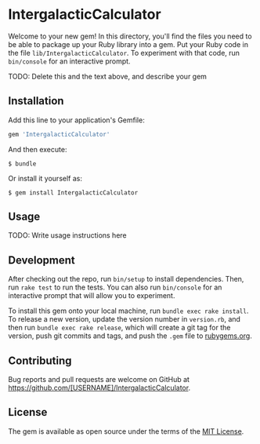 # IntergalacticCalculator

Welcome to your new gem! In this directory, you'll find the files you need to be able to package up your Ruby library into a gem. Put your Ruby code in the file `lib/IntergalacticCalculator`. To experiment with that code, run `bin/console` for an interactive prompt.

TODO: Delete this and the text above, and describe your gem

## Installation

Add this line to your application's Gemfile:

```ruby
gem 'IntergalacticCalculator'
```

And then execute:

    $ bundle

Or install it yourself as:

    $ gem install IntergalacticCalculator

## Usage

TODO: Write usage instructions here

## Development

After checking out the repo, run `bin/setup` to install dependencies. Then, run `rake test` to run the tests. You can also run `bin/console` for an interactive prompt that will allow you to experiment.

To install this gem onto your local machine, run `bundle exec rake install`. To release a new version, update the version number in `version.rb`, and then run `bundle exec rake release`, which will create a git tag for the version, push git commits and tags, and push the `.gem` file to [rubygems.org](https://rubygems.org).

## Contributing

Bug reports and pull requests are welcome on GitHub at https://github.com/[USERNAME]/IntergalacticCalculator.


## License

The gem is available as open source under the terms of the [MIT License](http://opensource.org/licenses/MIT).

